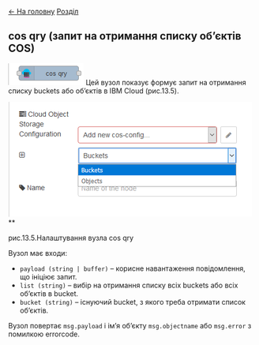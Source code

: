 [<- На головну](../)  [Розділ](README.md)

## cos qry (запит на отримання списку об’єктів COS)

![img](media/cos_qry.png) Цей вузол показує формує запит на отримання списку buckets або об’єктів в IBM Cloud (рис.13.5). 

![img](media/13_5.png)**

рис.13.5.Налаштування вузла cos qry

Вузол має входи:

- `payload (string | buffer)` –     корисне навантаження повідомлення, що ініціює запит. 
- `list (string)` – вибір на     отримання списку всіх buckets або всіх об’єктів в bucket. 
- `bucket (string)` – існуючий bucket, з якого треба     отримати список об’єктів.

Вузол повертає `msg.payload` і ім’я об’єкту `msg.objectname` або `msg.error` з помилкою errorcode. 